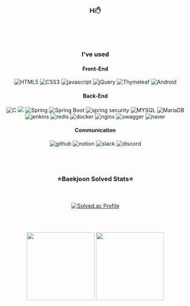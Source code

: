 <div align= "center">
 

### Hi:hand:
  
<br><br><br>   

### I've used

#### Front-End

<img alt="HTML5" src="https://img.shields.io/badge/HTML5-E34F26.svg?&style=for-the-badge&logo=HTML5&logoColor=white&"/>
<img alt="CSS3" src="https://img.shields.io/badge/CSS3-1572B6.svg?&style=for-the-badge&logo=CSS3&logoColor=white&"/>
<img alt="javascript" src="https://img.shields.io/badge/javascript-F7DF1E.svg?&style=for-the-badge&logo=javascript&logoColor=white&"/>
<img alt="jQuery" src="https://img.shields.io/badge/jQuery-0769AD.svg?&style=for-the-badge&logo=jQuery&logoColor=white&"/>
<img alt="Thymeleaf" src="https://img.shields.io/badge/Thymeleaf-005F0F.svg?&style=for-the-badge&logo=Thymeleaf&logoColor=white&"/>
<img alt="Android" src="https://img.shields.io/badge/Android-3DDC84.svg?&style=for-the-badge&logo=Android&logoColor=white&"/>

#### Back-End

<img alt="C" src="https://img.shields.io/badge/C-A8B9CC.svg?&style=for-the-badge&logo=C&logoColor=white&"/> 
<img src="https://img.shields.io/badge/Java-007396?style=for-the-badge&logo=OpenJDK&logoColor=white"/>
<img alt="Spring" src="https://img.shields.io/badge/Spring-6DB33F.svg?&style=for-the-badge&logo=Spring&logoColor=white&"/>
<img alt="Spring Boot" src="https://img.shields.io/badge/Spring Boot-6DB33F.svg?&style=for-the-badge&logo=SpringBoot&logoColor=white&"/>
<img alt="spring security" src="https://img.shields.io/badge/spring security-6DB33F.svg?&style=for-the-badge&logo=springsecurity&logoColor=white&"/>
<img alt="MYSQL" src="https://img.shields.io/badge/MYSQL-4479A1.svg?&style=for-the-badge&logo=MYSQL&logoColor=white&"/>
<img alt="MariaDB" src="https://img.shields.io/badge/MariaDB-003545.svg?&style=for-the-badge&logo=MariaDB&logoColor=white&"/>
<br>
<img alt="jenkins" src="https://img.shields.io/badge/jenkins-D24939.svg?&style=for-the-badge&logo=jenkins&logoColor=white&"/>
<img alt="redis" src="https://img.shields.io/badge/redis-DC382D.svg?&style=for-the-badge&logo=redis&logoColor=white&"/>
<img alt="docker" src="https://img.shields.io/badge/docker-2496ED.svg?&style=for-the-badge&logo=docker&logoColor=white&"/>
<img alt="nginx" src="https://img.shields.io/badge/nginx-009639.svg?&style=for-the-badge&logo=nginx&logoColor=white&"/>
<img alt="swagger" src="https://img.shields.io/badge/swagger-85EA2D.svg?&style=for-the-badge&logo=swagger&logoColor=white&"/>
<img alt="naver" src="https://img.shields.io/badge/naver cloud platform-03C75A.svg?&style=for-the-badge&logo=naver&logoColor=white&"/>

#### Communication

<img alt="github" src="https://img.shields.io/badge/github-181717.svg?&style=for-the-badge&logo=github&logoColor=white&"/>
<img alt="notion" src="https://img.shields.io/badge/notion-000000.svg?&style=for-the-badge&logo=notion&logoColor=white&"/>
<img alt="slack" src="https://img.shields.io/badge/slack-4A154B.svg?&style=for-the-badge&logo=slack&logoColor=white&"/>
<img alt="discord" src="https://img.shields.io/badge/discord-5865F2.svg?&style=for-the-badge&logo=discord&logoColor=white&"/>

<br>
<br>
<br>
<br>

### :star:Baekjoon Solved Stats:star:
<br>
  
[![Solved.ac Profile](http://mazassumnida.wtf/api/v2/generate_badge?boj=junsong96)](https://solved.ac/junsong96)
  
<br>
<br>

   
  
<a href="https://github.com/hojunking96"><img align="center" style="height:180px" src="https://github-readme-stats.vercel.app/api?username=hojunking96&theme=nord&hide_border=true&show_icons=true&" /></a>
<a href="https://github.com/hojunking96"><img align="center" style="height:180px" src="https://github-readme-stats.vercel.app/api/top-langs/?username=hojunking96&layout=compact&theme=nord&hide_border=true" /></a> 
